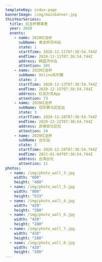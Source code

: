 ```yaml
---
templateKey: index-page
bannerImage: /img/mainbanner.jpg
thisYearSeriess:
  title: 红龙杯赛事表
  year: 2020
  events:
    - name: 2020红龙杯
      subName: 青龙杯济州站
      state: 1
      startTime: 2020-12-11T07:38:54.744Z
      endTime: 2020-12-11T07:38:54.744Z
      address: 韩国济州岛
      attention: 101
    - name: 2020红龙杯
      subName: Online系列賽
      state: 2
      startTime: 2020-12-13T07:38:54.744Z
      endTime: 2020-12-15T07:38:54.744Z
      address: 红龙扑克App
      attention: 73
    - name: 2020红龙杯
      subName: 冠军赛马尼拉站
      state: 3
      startTime: 2020-12-18T07:38:54.744Z
      endTime: 2020-12-22T07:38:54.744Z
      address: 菲律宾马尼拉
      attention: 34
    - name: 2020红龙杯
      subName: 台北站
      state: 3
      startTime: 2020-12-28T07:38:54.744Z
      endTime: 2021-01-04T07:38:54.744Z
      address: 台湾台北
      attention: 11
photos:
  - name: /img/photo_wall_3.jpg
    width: "600"
    height: "400"
  - name: /img/photo_wall_5.jpg
    width: "800"
    height: "533"
  - name: /img/photo_wall_4.jpg
    width: "420"
    height: "280"
  - name: /img/photo_wall_6.jpg
    width: "420"
    height: "280"
  - name: /img/photo_wall_7.jpg
    width: "420"
    height: "280"
  - name: /img/photo_wall_8.jpg
    width: "420"
    height: "280"
---
```

